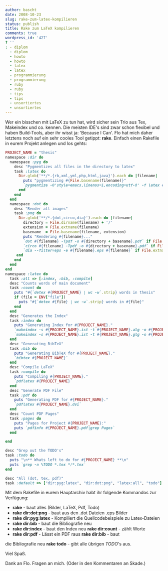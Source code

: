 ```yaml
---
author: bascht
date: 2008-10-23
slug: rake-zum-latex-kompilieren
status: publish
title: Rake zum LaTeX kompilieren
comments: true
wordpress_id: '427'
? ''
: - diplom
  - diplom
  - howto
  - howto
  - latex
  - latex
  - programmierung
  - programmierung
  - ruby
  - ruby
  - tips
  - tips
  - unsortiertes
  - unsortiertes
---
```


Wer ein bisschen mit LaTeX zu tun hat, wird sicher sein Trio aus
Tex, Makeindex und co. kennen. Die meisten IDE's sind zwar schon
flexibel und haben Build-Tools, aber ihr wisst ja: 'Because I Can'.
Flo hat mich daher letztens noch auf ein sehr cooles Tool getippt:
**rake**. Einfach einen Rakefile in eurem Projekt anlegen und los
gehts:

```ruby
PROJECT_NAME = "thesis"
namespace :dir do
  namespace :pyg do
    desc "Pygmentizes all files in the directory to latex"
    task :latex do
      Dir.glob('**/*.{rb,xml,yml,php,html,java}').each do |filename|
        puts "pygmentizing #{File.basename(filename)}"
        `pygmentize -O'style=emacs,linenos=1,encoding=utf-8' -f latex #{filename} > #{filename + '.tex'}`
      end
    end
  end
  namespace :dot do
    desc "Render all images"
    task :png do
      Dir.glob('**/*.{dot,circo,dia}').each do |filename|
        directory = File.dirname(filename) + '/'
        extension = File.extname(filename)
        basename  = File.basename(filename, extension)
        puts "Rendering #{filename}..."
        `dot #{filename} -Tpdf -o #{directory + basename}.pdf` if File.extname(filename) == '.dot'
        `circo #{filename} -Tpdf -o #{directory + basename}.pdf` if File.extname(filename) == '.circo'
        `dia --filter=eps -e #{filename}.eps #{filename}` if File.extname(filename) == '.dia'
     end
    end
  end
end
namespace :latex do
  task :all => [:index, :bib, :compile]
  desc "Counts words of main document"
  task :count do
    puts "#{`detex #{PROJECT_NAME} | wc -w`.strip} words in thesis"
    if (file = ENV["file"])
      puts "#{`detex #{file} | wc -w`.strip} words in #{file}"
    end
  end
  desc "Generates the Index"
  task :index do
    puts "Generating Index for #{PROJECT_NAME}."
    `makeindex -s #{PROJECT_NAME}.ist -t #{PROJECT_NAME}.alg -o #{PROJECT_NAME}.acr #{PROJECT_NAME}.acn`
    `makeindex -s #{PROJECT_NAME}.ist -t #{PROJECT_NAME}.glg -o #{PROJECT_NAME}.gls #{PROJECT_NAME}.glo`
  end
  desc "Generating BibTeX"
  task :bib do
    puts "Generating BibTeX for #{PROJECT_NAME}."
    `bibtex #{PROJECT_NAME}`
  end
  desc "Compile LaTeX"
  task :compile do
    puts "Compiling #{PROJECT_NAME}."
    `pdflatex #{PROJECT_NAME}`
  end
  desc "Generate PDF File"
  task :pdf do
    puts "Generating PDF for #{PROJECT_NAME}."
    `pdflatex #{PROJECT_NAME}.dvi`
  end
  desc "Count PDF Pages"
  task :pages do
    puts "Pages for Project #{PROJECT_NAME}:"
    puts `pdfinfo #{PROJECT_NAME}.pdf|grep Pages`
  end

end

desc "Grep out the TODO's"
task :todo do
  puts "\n** Whats left to do for #{PROJECT_NAME} **\n"
  puts `grep -n %TODO *.tex */*.tex`
end

desc "All (dot, tex, pdf)"
task :default => ["dir:pyg:latex", "dir:dot:png", "latex:all", "todo"]
```

Mit dem Rakefile in eurem Hauptarchiv habt ihr folgende Kommandos zur Verfügung:

* **rake** - baut alles (Bilder, LaTeX, Pdf, Todo)
* **rake dir:dot:png** - baut aus den .dot Dateien .eps Bilder
* **rake dir:pyg:latex** - Kompiliert die Quellcodebeispiele zu Latex-Dateien 
* **rake dir:bib** - baut die Bibliografie neu
* **rake dir:index** - baut den Index neu **rake dir:count** - zählt Worte 
* **rake dir:pdf** - Lässt ein PDF raus **rake dir:bib** - baut

die Bibliografie neu **rake todo** - gibt alle übrigen *TODO*'s
aus. 

Viel Spaß. 

Dank an Flo. Fragen an mich. (Oder in den Kommentaren an Skade.)

